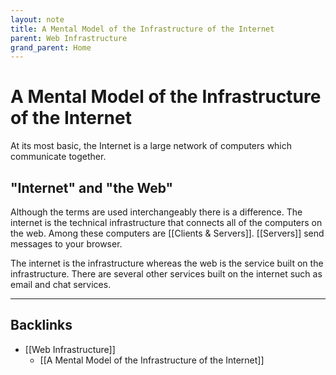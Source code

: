```yaml
---
layout: note
title: A Mental Model of the Infrastructure of the Internet
parent: Web Infrastructure
grand_parent: Home
---
```


# A Mental Model of the Infrastructure of the Internet

At its most basic, the Internet is a large network of computers which communicate together.

## "Internet" and "the Web"

Although the terms are used interchangeably there is a difference. The internet is the technical infrastructure that connects all of the computers on the web. Among these computers are [[Clients & Servers]]. [[Servers]] send messages to your browser.

The internet is the infrastructure whereas the web is the service built on the infrastructure. There are several other services built on the internet such as email and chat services.

---
## Backlinks
* [[Web Infrastructure]]
	* [[A Mental Model of the Infrastructure of the Internet]]

